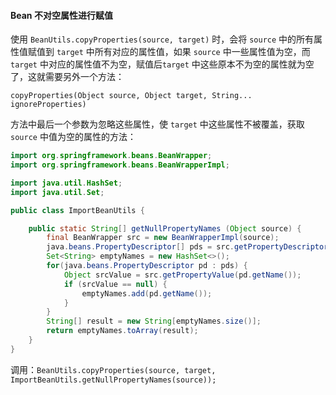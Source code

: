 



#### Bean 不对空属性进行赋值

使用 `BeanUtils.copyProperties(source, target)` 时，会将 `source` 中的所有属性值赋值到 `target`  中所有对应的属性值，如果 `source` 中一些属性值为空，而 `target`  中对应的属性值不为空，赋值后`target`  中这些原本不为空的属性就为空了，这就需要另外一个方法：

`copyProperties(Object source, Object target, String... ignoreProperties)`

方法中最后一个参数为忽略这些属性，使 `target` 中这些属性不被覆盖，获取 `source`  中值为空的属性的方法：

```java
import org.springframework.beans.BeanWrapper;
import org.springframework.beans.BeanWrapperImpl;

import java.util.HashSet;
import java.util.Set;

public class ImportBeanUtils {

    public static String[] getNullPropertyNames (Object source) {
        final BeanWrapper src = new BeanWrapperImpl(source);
        java.beans.PropertyDescriptor[] pds = src.getPropertyDescriptors();
        Set<String> emptyNames = new HashSet<>();
        for(java.beans.PropertyDescriptor pd : pds) {
            Object srcValue = src.getPropertyValue(pd.getName());
            if (srcValue == null) {
                emptyNames.add(pd.getName());
            }
        }
        String[] result = new String[emptyNames.size()];
        return emptyNames.toArray(result);
    }
}

```



调用：`BeanUtils.copyProperties(source, target, ImportBeanUtils.getNullPropertyNames(source));`

